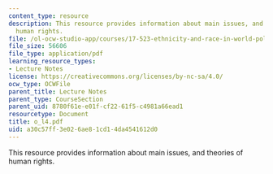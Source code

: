 ```yaml
---
content_type: resource
description: This resource provides information about main issues, and theories of
  human rights.
file: /ol-ocw-studio-app/courses/17-523-ethnicity-and-race-in-world-politics-fall-2005/a30c57ff3e026ae81cd14da4541612d0_o_l4.pdf
file_size: 56606
file_type: application/pdf
learning_resource_types:
- Lecture Notes
license: https://creativecommons.org/licenses/by-nc-sa/4.0/
ocw_type: OCWFile
parent_title: Lecture Notes
parent_type: CourseSection
parent_uid: 8780f61e-e01f-cf22-61f5-c4981a66ead1
resourcetype: Document
title: o_l4.pdf
uid: a30c57ff-3e02-6ae8-1cd1-4da4541612d0
---
```

This resource provides information about main issues, and theories of human rights.